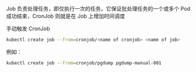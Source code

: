Job 负责处理任务，即仅执行一次的任务，它保证批处理任务的一个或多个 Pod 成功结束，CronJob 则就是在 Job 上增加时间调度



手动触发 CronJob

```bash
kubectl create job --from=cronjob/<name of cronjob> <name of job>
```

例如：

```bash
kubectl create job --from=cronjob/pgdump pgdump-manual-001
```

